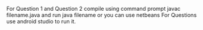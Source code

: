 For Question 1 and Question 2 
compile using command prompt javac filename.java and run java filename or you can use netbeans
For Questions use android studio to run it.
